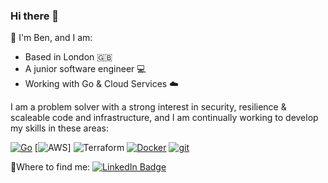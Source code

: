 ### Hi there 👋
🌴 I'm Ben, and I am:
- Based in London 🇬🇧
- A junior software engineer 💻
- Working with Go & Cloud Services ☁️

I am a problem solver with a strong interest in security, resilience & scaleable code and infrastructure, and I am continually working to develop my skills in these areas:

[![Go](https://img.shields.io/badge/--00ADD8?logo=go&logoColor=ffffff)](https://golang.org/)
[![AWS](https://img.shields.io/badge/Amazon_AWS-FF9900?style=for-the-badge&logo=amazonaws&logoColor=white)]
![Terraform](https://img.shields.io/badge/terraform-%235835CC.svg?style=for-the-badge&logo=terraform&logoColor=white)
[![Docker](https://badgen.net/badge/icon/docker?icon=docker&label)](https://https://docker.com/)
[![git](https://badgen.net/badge/icon/git?icon=git&label)](https://git-scm.com)

🧐Where to find me:
[![LinkedIn Badge](https://img.shields.io/badge/LinkedIn-Profile-informational?style=flat&logo=linkedin&logoColor=white&color=0D76A8)](https://www.linkedin.com/in/benbullock1997/)


<!--
**b97en/b97en** is a ✨ _special_ ✨ repository because its `README.md` (this file) appears on your GitHub profile.

Here are some ideas to get you started:

- 🔭 I’m currently working on ...
- 🌱 I’m currently learning ...
- 👯 I’m looking to collaborate on ...
- 🤔 I’m looking for help with ...
- 💬 Ask me about ...
- 📫 How to reach me: ...
- 😄 Pronouns: ...
- ⚡ Fun fact: ...
-->
